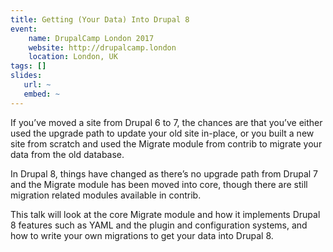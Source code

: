 ```yaml
---
title: Getting (Your Data) Into Drupal 8
event:
    name: DrupalCamp London 2017
    website: http://drupalcamp.london
    location: London, UK
tags: []
slides:
   url: ~
   embed: ~
---
```

If you’ve moved a site from Drupal 6 to 7, the chances are that you’ve either used the upgrade path to update your old site in-place, or you built a new site from scratch and used the Migrate module from contrib to migrate your data from the old database.

In Drupal 8, things have changed as there’s no upgrade path from Drupal 7 and the Migrate module has been moved into core, though there are still migration related modules available in contrib.

This talk will look at the core Migrate module and how it implements Drupal 8 features such as YAML and the plugin and configuration systems, and how to write your own migrations to get your data into Drupal 8.
